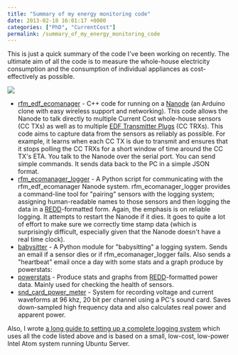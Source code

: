 ```yaml
---
title: "Summary of my energy monitoring code"
date: 2013-02-18 16:01:17 +0000
categories: ["PhD", "CurrentCost"]
permalink: /summary_of_my_energy_monitoring_code
---
```

This is just a quick summary of the code I've been working on recently.
The ultimate aim of all the code is to measure the whole-house
electricity consumption and the consumption of individual appliances as
cost-effectively as possible.

<span class="flickr-wrap" style="width:640px;"><span
class="flickr-image">[![](https://farm9.staticflickr.com/8379/8464804957_90456ed112_z.jpg)](https://www.flickr.com/photos/37816297@N06/8464804957)</span></span>

-   [rfm\_edf\_ecomanager](https://github.com/JackKelly/rfm_edf_ecomanager) -
    C++ code for running on a [Nanode](http://www.nanode.eu/) (an
    Arduino clone with easy wireless support and networking). This code
    allows the Nanode to talk directly to multiple Current Cost
    whole-house sensors (CC TXs) as well as to multiple [EDF Transmitter
    Plugs](https://shop.edfenergy.com/Item.aspx?id=540&CategoryID=1)
    (CC TRXs). This code aims to capture data from the sensors as
    reliably as possible. For example, it learns when each CC TX is due
    to transmit and ensures that it stops polling the CC TRXs for a
    short window of time around the CC TX's ETA. You talk to the Nanode
    over the serial port. You can send simple commands. It sends data
    back to the PC in a simple JSON format.
-   [rfm\_ecomanager\_logger](https://github.com/JackKelly/rfm_ecomanager_logger/) -
    A Python script for communicating with the rfm\_edf\_ecomanager
    Nanode system. rfm\_ecomanager\_logger provides a command-line tool
    for "pairing" sensors with the logging system; assigning
    human-readable names to those sensors and then logging the data in a
    [REDD](http://redd.csail.mit.edu/)-formatted form. Again, the
    emphasis is on reliable logging. It attempts to restart the Nanode
    if it dies. It goes to quite a lot of effort to make sure we
    correctly time stamp data (which is surprisingly difficult,
    especially given that the Nanode doesn't have a real time clock).
-   [babysitter](https://github.com/JackKelly/babysitter) - A Python
    module for "babysitting" a logging system. Sends an email if a
    sensor dies or if rfm\_ecomanager\_logger fails. Also sends a
    "heartbeat" email once a day with some stats and a graph produce by
    powerstats:
-   [powerstats](https://github.com/JackKelly/powerstats) - Produce
    stats and graphs from [REDD](http://redd.csail.mit.edu/)-formatted
    power data. Mainly used for checking the health of sensors.
-   [snd\_card\_power\_meter](https://github.com/JackKelly/snd_card_power_meter) -
    System for recording voltage and current waveforms at 96 khz, 20 bit
    per channel using a PC's sound card. Saves down-sampled high
    frequency data and also calculates real power and apparent power.

Also, I wrote [a long guide to setting up a complete logging
system](https://github.com/JackKelly/rfm_ecomanager_logger/wiki/Build-a-complete-logging-system)
which uses all the code listed above and is based on a small, low-cost,
low-power Intel Atom system running Ubuntu Server.

<!--break-->

